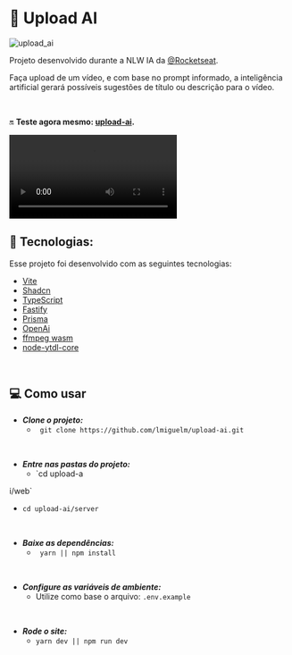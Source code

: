 # 🤖 Upload AI

![upload_ai](.github/thumb.png)

Projeto desenvolvido durante a NLW IA da [@Rocketseat](https://github.com/rocketseat).

Faça upload de um vídeo, e com base no prompt informado, a inteligência artificial gerará possíveis sugestões de título ou descrição para o vídeo.

<br>

🔛 **Teste agora mesmo: [upload-ai](https://upload-ai-ruddy.vercel.app/).**

[<video src=".github/upload-ai.mp4" controls="controls"></video>](https://github.com/lmiguelm/me/assets/47677312/c7e8ba65-f2bd-4304-ae1d-014faad84646)

## 🚀 Tecnologias:

Esse projeto foi desenvolvido com as seguintes tecnologias:

- [Vite](https://vitejs.dev/)
- [Shadcn](https://ui.shadcn.com/)
- [TypeScript](https://www.typescriptlang.org/)
- [Fastify](https://fastify.dev/)
- [Prisma](https://www.prisma.io/)
- [OpenAi](https://openai.com/)
- [ffmpeg wasm](https://ffmpegwasm.netlify.app/docs/overview/)
- [node-ytdl-core](https://github.com/fent/node-ytdl-core#readme)

<br>

## 💻 Como usar

- **_Clone o projeto:_**
  - ` git clone https://github.com/lmiguelm/upload-ai.git`

<br>

- **_Entre nas pastas do projeto:_**
  - `cd upload-a

i/web`
  - `cd upload-ai/server`

<br>

- **_Baixe as dependências:_**
  - ` yarn || npm install`

<br>

- **_Configure as variáveis de ambiente:_**
  - Utilize como base o arquivo: `.env.example`

<br>

- **_Rode o site:_**
  - `yarn dev || npm run dev`

